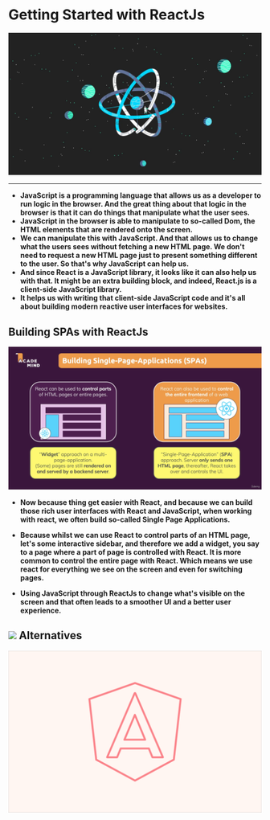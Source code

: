 <p align="justify">
<strong>

# Getting Started with ReactJs

![](imgs/react1.png)
<hr>

- JavaScript is a programming language that allows us as a developer to run logic in the browser. And the great thing about that logic in the browser is that it can do things that manipulate what the user sees. 
- JavaScript in the browser is able to manipulate to so-called Dom, the HTML elements that are rendered onto the screen. 
- We can manipulate this with JavaScript. And that allows us to change what the users sees without fetching a new HTML page. We don't need to request a new HTML page just to present something different to the user. So that's why JavaScript can help us. 
- And since React is a JavaScript library, it looks like it can also help us with that. It might be an extra building block, and indeed, React.js is a client-side JavaScript library. 
- It helps us with writing that client-side JavaScript code and it's all about building modern reactive user interfaces for websites.

## Building SPAs with ReactJs

![](imgs/react2.png)

- Now because thing get easier with React, and because we can build those rich user interfaces with React and JavaScript, when working with react, we often build so-called Single Page Applications.
- Because whilst we can use React to control parts of an HTML page, let's some interactive sidebar, and therefore we add a widget, you say to a page where a part of page is controlled with React. It is more common to control  the entire page with React. Which means we use react for everything we see on the screen and even for switching pages.

- Using JavaScript through ReactJs to change what's visible on the screen and that often leads to a smoother UI and a better user experience.

## <img src="https://img.shields.io/badge/ReactJs-0088CC?style=for-the-badge&logo=React&logoColor=white"> Alternatives

![](imgs/react2.gif)

</strong>
</p>